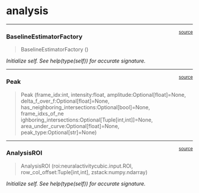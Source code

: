 # analysis


<!-- WARNING: THIS FILE WAS AUTOGENERATED! DO NOT EDIT! -->

------------------------------------------------------------------------

<a
href="https://github.com/ddoll/NeuralActivityCubic/blob/main/neuralactivitycubic/analysis.py#L24"
target="_blank" style="float:right; font-size:smaller">source</a>

### BaselineEstimatorFactory

>  BaselineEstimatorFactory ()

*Initialize self. See help(type(self)) for accurate signature.*

------------------------------------------------------------------------

<a
href="https://github.com/ddoll/NeuralActivityCubic/blob/main/neuralactivitycubic/analysis.py#L40"
target="_blank" style="float:right; font-size:smaller">source</a>

### Peak

>  Peak (frame_idx:int, intensity:float, amplitude:Optional[float]=None,
>            delta_f_over_f:Optional[float]=None,
>            has_neighboring_intersections:Optional[bool]=None, frame_idxs_of_ne
>            ighboring_intersections:Optional[Tuple[int,int]]=None,
>            area_under_curve:Optional[float]=None,
>            peak_type:Optional[str]=None)

------------------------------------------------------------------------

<a
href="https://github.com/ddoll/NeuralActivityCubic/blob/main/neuralactivitycubic/analysis.py#L52"
target="_blank" style="float:right; font-size:smaller">source</a>

### AnalysisROI

>  AnalysisROI (roi:neuralactivitycubic.input.ROI,
>                   row_col_offset:Tuple[int,int], zstack:numpy.ndarray)

*Initialize self. See help(type(self)) for accurate signature.*

